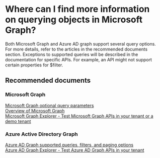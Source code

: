 <properties
	pageTitle="Where can I find more information on querying objects in Microsoft Graph"
	description="Where can I find more information on querying objects in Microsoft Graph"
	service="microsoft.aad"
	resource="Microsoft_AAD_IAM"
	authors="PatAltimore"
	displayOrder=""
	selfHelpType="generic"
	supportTopicIds="32134060"
	resourceTags=""
	productPesIds="14785"
	cloudEnvironments="public"
/>

# Where can I find more information on querying objects in Microsoft Graph?

Both Microsoft Graph and Azure AD graph support several query options. For more details, refer to the articles in the recommended documents section. Exceptions to supported queries will be described in the documentation for specific APIs. For example, an API might not support certain properties for $filter.

## **Recommended documents**

### Microsoft Graph
[Microsoft Graph optional query parameters](https://developer.microsoft.com/graph/docs/overview/query_parameters)<br>
[Overview of Microsoft Graph](https://developer.microsoft.com/graph/docs)<br>
[Microsoft Graph Explorer - Test Microsoft Graph APIs in your tenant or a demo tenant](https://developer.microsoft.com/graph/graph-explorer)

### Azure Active Directory Graph
[Azure AD Graph supported queries, filters, and paging options](https://msdn.microsoft.com/Library/Azure/Ad/Graph/howto/azure-ad-graph-api-supported-queries-filters-and-paging-options)<br>
[Azure AD Graph Explorer - Test Azure AD Graph APIs in your tenant](https://graphexplorer.azurewebsites.net/)